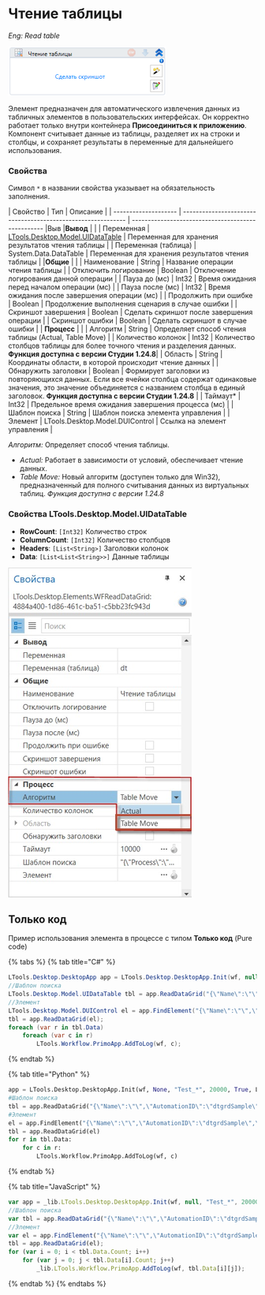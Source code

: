 # Чтение таблицы

*Eng: Read table*

![](<../../../.gitbook/assets/image (93).png>)

Элемент предназначен для автоматического извлечения данных из табличных элементов в пользовательских интерфейсах. Он корректно работает только внутри контейнера **Присоединиться к приложению**. Компонент считывает данные из таблицы, разделяет их на строки и столбцы, и сохраняет результаты в переменные для дальнейшего использования. 


### Свойства

Символ `*` в названии свойства указывает на обязательность заполнения. 

| Свойство             | Тип                                                          | Описание                                           |
| -------------------- | ------------------------------------------------------------ | -------------------------------------------------- |Выв
|**Вывод** | |
| Переменная           | [LTools.Desktop.Model.UIDataTable](datatypes/uidatatable.md) | Переменная для хранения результатов чтения таблицы |
| Переменная (таблица) | System.Data.DataTable                                        | Переменная для хранения результатов чтения таблицы |
|**Общие** | |
| Наименование         | String                                                       | Название операции чтения таблицы                   |
| Отключить логирование | Boolean                                                     | Отключение логирования данной операции              |
| Пауза до (мс)        | Int32                                                        | Время ожидания перед началом операции (мс)          |
| Пауза после (мс)     | Int32                                                        | Время ожидания после завершения операции (мс)       |
| Продолжить при ошибке | Boolean                                                     | Продолжение выполнения сценария в случае ошибки    |
| Скриншот завершения  | Boolean                                                      | Сделать скриншот после завершения операции          |
| Скриншот ошибки      | Boolean                                                      | Сделать скриншот в случае ошибки                    |
| **Процесс** |  |
| Алгоритм             | String                                                       | Определяет способ чтения таблицы (Actual, Table Move) |
| Количество колонок   | Int32                                                        | Количество столбцов таблицы для более точного чтения и разделения данных. **Функция доступна с версии Студии 1.24.8**|
| Область              | String                                                      | Координаты области, в которой происходит чтение данных |
| Обнаружить заголовки | Boolean                                                      | Формирует заголовки из повторяющихся данных. Если все ячейки столбца содержат одинаковые значения, это значение объединяется с названием столбца в единый заголовок. **Функция доступна с версии Студии 1.24.8** |
| Таймаут\*            | Int32                                                        | Предельное время ожидания завершения процесса (мс) |
| Шаблон поиска        | String                                                       | Шаблон поиска элемента управления                  |
| Элемент              | LTools.Desktop.Model.DUIControl                              | Ссылка на элемент управления                       |

*Алгоритм:* Определяет способ чтения таблицы.
- *Actual:* Работает в зависимости от условий, обеспечивает чтение данных.
- *Table Move:* Новый алгоритм (доступен только для Win32), предназначенный для полного считывания данных из виртуальных таблиц. *Функция доступна с версии 1.24.8*

### Свойства LTools.Desktop.Model.UIDataTable

- **RowCount**: `[Int32]` Количество строк
- **ColumnCount**: `[Int32]` Количество столбцов
- **Headers**: `[List<String>]` Заголовки колонок
- **Data**: `[List<List<String>>]` Данные таблицы


![Новый алгоритм Table Move](<../../../.gitbook/assets1/tablemove.png>)


## Только код

Пример использования элемента в процессе с типом **Только код** (Pure code)

{% tabs %}
{% tab title="C#" %}
```csharp
LTools.Desktop.DesktopApp app = LTools.Desktop.DesktopApp.Init(wf, null, "Test_*", 20000, true, LTools.Desktop.Model.DesktopTypes.UIAUTOMATION);
//Шаблон поиска
LTools.Desktop.Model.UIDataTable tbl = app.ReadDataGrid("{\"Name\":\"\",\"AutomationID\":\"dtgrdSample\",\"ClassName\":\"DataGrid\",\"AUIProperties\":[],\"TextSearchMode\":0,\"IsRoot\":false,\"IsQuickSearch\":false}");
//Элемент
LTools.Desktop.Model.DUIControl el = app.FindElement("{\"Name\":\"\",\"AutomationID\":\"dtgrdSample\",\"ClassName\":\"DataGrid\",\"AUIProperties\":[],\"TextSearchMode\":0,\"IsRoot\":false,\"IsQuickSearch\":false}");
tbl = app.ReadDataGrid(el);
foreach (var r in tbl.Data)
	foreach (var c in r)
		LTools.Workflow.PrimoApp.AddToLog(wf, c);
```
{% endtab %}

{% tab title="Python" %}
```python
app = LTools.Desktop.DesktopApp.Init(wf, None, "Test_*", 20000, True, LTools.Desktop.Model.DesktopTypes.UIAUTOMATION)
#Шаблон поиска
tbl = app.ReadDataGrid("{\"Name\":\"\",\"AutomationID\":\"dtgrdSample\",\"ClassName\":\"DataGrid\",\"AUIProperties\":[],\"TextSearchMode\":0,\"IsRoot\":false,\"IsQuickSearch\":false}")
#Элемент
el = app.FindElement("{\"Name\":\"\",\"AutomationID\":\"dtgrdSample\",\"ClassName\":\"DataGrid\",\"AUIProperties\":[],\"TextSearchMode\":0,\"IsRoot\":false,\"IsQuickSearch\":false}")
tbl = app.ReadDataGrid(el)
for r in tbl.Data:
	for c in r:
		LTools.Workflow.PrimoApp.AddToLog(wf, c)
```
{% endtab %}

{% tab title="JavaScript" %}
```javascript
var app = _lib.LTools.Desktop.DesktopApp.Init(wf, null, "Test_*", 20000, true, _lib.LTools.Desktop.Model.DesktopTypes.UIAUTOMATION);
//Шаблон поиска
var tbl = app.ReadDataGrid("{\"Name\":\"\",\"AutomationID\":\"dtgrdSample\",\"ClassName\":\"DataGrid\",\"AUIProperties\":[],\"TextSearchMode\":0,\"IsRoot\":false,\"IsQuickSearch\":false}");
//Элемент
var el = app.FindElement("{\"Name\":\"\",\"AutomationID\":\"dtgrdSample\",\"ClassName\":\"DataGrid\",\"AUIProperties\":[],\"TextSearchMode\":0,\"IsRoot\":false,\"IsQuickSearch\":false}");
tbl = app.ReadDataGrid(el);
for (var i = 0; i < tbl.Data.Count; i++)
	for (var j = 0; j < tbl.Data[i].Count; j++)
		_lib.LTools.Workflow.PrimoApp.AddToLog(wf, tbl.Data[i][j]);
```
{% endtab %}
{% endtabs %}

